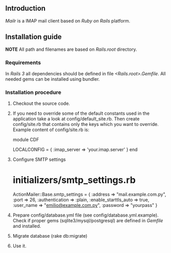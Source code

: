 ## Introduction
_Mailr_ is a IMAP mail client based on _Ruby on Rails_ platform.

##  Installation guide

**NOTE** All path and filenames are based on _Rails.root_ directory.

### Requirements
In _Rails 3_ all dependencies should be defined in file _<Rails.root>.Gemfile_. All needed gems can be installed using bundler.

### Installation procedure
1. Checkout the source code.

2. If you need to override some of the default constants used in the application take a look at config/default_site.rb. Then create config/site.rb that contains only the keys which you want to override. Example content of config/site.rb is:

   module CDF

   LOCALCONFIG = {
     :imap_server => 'your.imap.server'
   }
   end

3. Configure SMTP settings
    # initializers/smtp_settings.rb
      ActionMailer::Base.smtp_settings = {
      :address => "mail.example.com.py",
      :port => 26,
      :authentication => :plain,
      :enable_starttls_auto => true,
      :user_name => "emilio@example.com.py",
      :password => "yourpass"
    }

4. Prepare config/database.yml file (see config/database.yml.example).
   Check if proper gems (sqlite3/mysql/postgresql) are defined in _Gemfile_ and installed.

5. Migrate database (rake db:migrate)

6. Use it.

